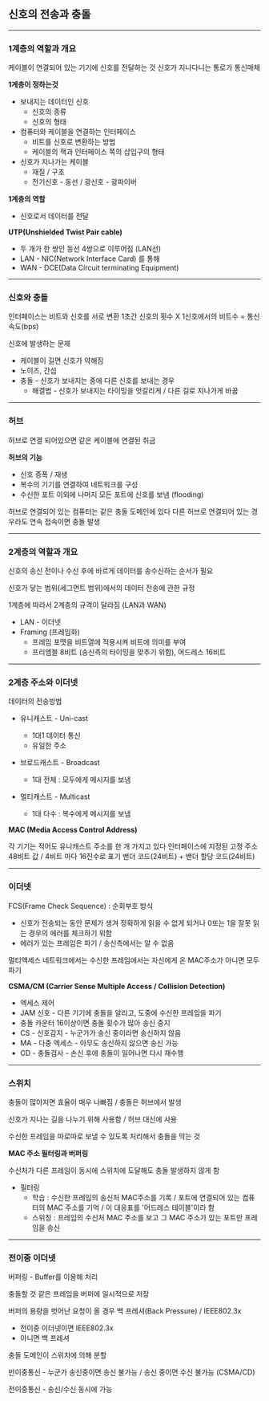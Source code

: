 ## 신호의 전송과 충돌

------

### 1계층의 역할과 개요

케이블이 연결되어 있는 기기에 신호를 전달하는 것
신호가 지나다니는 통로가 통신매체

__1계층이 정하는것__

- 보내지는 데이터인 신호
  - 신호의 종류
  - 신호의 형태
- 컴퓨터와 케이블을 연결하는 인터페이스
  - 비트를 신호로 변환하는 방법
  - 케이블의 잭과 인터페이스 쪽의 삽입구의 형태
- 신호가 지나가는 케이블
  - 재질 / 구조
  - 전기신호 - 동선 / 광신호 - 광파이버

__1계층의 역할__

- 신호로서 데이터를 전달

__UTP(Unshielded Twist Pair cable)__

- 두 개가 한 쌍인 동선 4쌍으로 이루어짐 (LAN선)
- LAN - NIC(Network Interface Card) 를 통해
- WAN - DCE(Data Circuit terminating Equipment)

------



### 신호와 충돌

인터페이스는 비트와 신호를 서로 변환
1초간 신호의 횟수 X 1신호에서의 비트수 = 통신속도(bps)

신호에 발생하는 문제

- 케이블이 길면 신호가 약해짐
- 노이즈, 간섭
- 충돌 - 신호가 보내지는 중에 다른 신호를 보내는 경우
  - 해결법 - 신호가 보내지는 타이밍을 엇갈리게 / 다른 길로 지나가게 바꿈

------



### 허브

허브로 연결 되어있으면 같은 케이블에 연결된 취금

__허브의 기능__

- 신호 증폭 / 재생
- 복수의 기기를 연결하여 네트워크를 구성
- 수신한 포트 이외에 나머지 모든 포트에 신호를 보냄 (flooding)

허브로 연결되어 있는 컴퓨터는 같은 충돌 도메인에 있다
다른 허브로 연결되어 있는 경우라도 연속 접속이면 충돌 발생

------



### 2계층의 역할과 개요

신호의 송신 전이나 수신 후에 바르게 데이터를 송수신하는 순서가 필요

신호가 닿는 범위(세그먼트 범위)에서의 데이터 전송에 관한 규정

1계층에 따라서 2계층의 규격이 달라짐 (LAN과 WAN)

- LAN - 이더넷
- Framing (프레임화)
  - 프레임 포맷을 비트열에 적용시켜 비트에 의미를 부여
  - 프리엠블 8비트 (송신측의 타이밍을 맞추기 위함), 어드레스 16비트

------



### 2계층 주소와 이더넷

데이터의 전송방법

- 유니캐스트 - Uni-cast
  - 1대1 데이터 통신
  - 유일한 주소

- 브로드캐스트 - Broadcast
  - 1대 전체 : 모두에게 메시지를 보냄

- 멀티캐스트 - Multicast
  - 1대 다수 : 복수에게 메시지를 보냄


__MAC (Media Access Control Address)__ 

각 기기는 적어도 유니캐스트 주소를 한 개 가지고 있다
인터페이스에 지정된 고정 주소
48비트 값 / 4비트 마다 16진수로 표기
밴더 코드(24비트) + 밴더 할당 코드(24비트)

------



### 이더넷

FCS(Frame Check Sequence) : 순회부호 방식

- 신호가 전송되는 동안 문제가 생겨 정확하게 읽을 수 없게 되거나 0또는 1을 잘못 읽는 경우의 에러를 체크하기 위함
- 에러가 있는 프레임은 파기 / 송신측에서는 알 수 없음

멀티액세스 네트워크에서는 수신한 프레임에서는 자신에게 온 MAC주소가 아니면 모두 파기

__CSMA/CM (Carrier Sense Multiple Access / Collision Detection)__

- 엑세스 제어
- JAM 신호 - 다른 기기에 충돌을 알리고, 도중에 수신한 프레임을 파기
- 충돌 카운터 16이상이면 충돌 횟수가 많아 송신 중지
- CS - 신호감지 - 누군가가 송신 중이라면 송신하지 않음
- MA - 다중 엑세스 - 아무도 송신하지 않으면 송신 가능
- CD - 충돌검사 - 손신 후에 충돌이 일어나면 다시 재수행

------



### 스위치

충돌이 많아지면 효율이 매우 나빠짐 / 충돌은 허브에서 발생

신호가 지나는 길을 나누기 위해 사용함 / 허브 대신에 사용

수신한 프레임을 따로따로 보낼 수 있도록 처리해서 충돌을 막는 것

__MAC 주소 필터링과 버퍼링__

수신처가 다른 프레임이 동시에 스위치에 도달해도 충돌 발생하지 않게 함

- 필터링
  - 학습 : 수신한 프레임의 송신처 MAC주소를 기록 / 포트에 연결되어 있는 컴퓨터의 MAC 주소를 기억 / 이 대응표를 '어드레스 테이블'이라 함
  - 스위칭 : 프레임의 수신처 MAC 주소를 보고 그 MAC 주소가 있는 포트만 프레임을 송신

------



### 전이중 이더넷

버퍼링 - Buffer를 이용해 처리

충돌할 것 같은 프레임을 버퍼에 일시적으로 저장

버퍼의 용량을 벗어난 요청이 올 경우 백 프레셔(Back Pressure) / IEEE802.3x

- 전이중 이더넷이면 IEEE802.3x
- 아니면 백 프레셔

충돌 도메인이 스위치에 의해 분할

반이중통신 - 누군가 송신중이면 송신 불가능 / 송신 중이면 수신 불가능 (CSMA/CD)

전이중통신 - 송신/수신 동시에 가능


